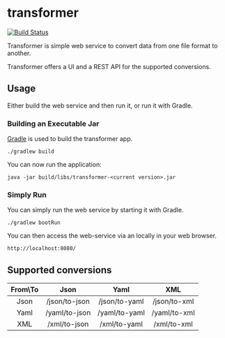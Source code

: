 # transformer
[![Build Status](https://travis-ci.org/ottenwbe/transformer.svg?branch=master)](https://travis-ci.org/ottenwbe/transformer)

Transformer is simple web service to convert data from one file format to another.

Transformer offers a UI and a REST API for the supported conversions. 

## Usage

Either build the web service and then run it, or run it with Gradle.

### Building an Executable Jar 

[Gradle](https://gradle.org/) is used to build the transformer app.  
 
    ./gradlew build
    
You can now run the application:
   
    java -jar build/libs/transformer-<current version>.jar 
 
### Simply Run

You can simply run the web service by starting it with Gradle. 
 
    ./gradlew bootRun                        

You can then access the web-service via an locally in your web browser.
 
    http://localhost:8080/
 
## Supported conversions 

|  From\To          | Json          | Yaml           | XML  |
| :-------------:    | :-------------: |:-------------:| :-----:|
| Json              | /json/to-json | /json/to-yaml | /json/to-xml |
| Yaml              | /yaml/to-json | /yaml/to-yaml | /yaml/to-xml |
| XML               | /xml/to-json | /xml/to-yaml | /xml/to-xml |

